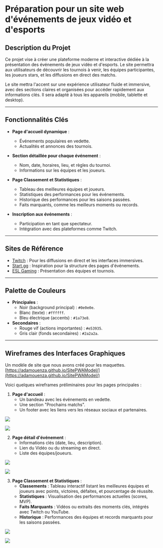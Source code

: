 # Préparation pour un site web d'événements de jeux vidéo et d'esports

## Description du Projet
Ce projet vise à créer une plateforme moderne et interactive dédiée à la présentation des événements de jeux vidéo et d'esports. Le site permettra aux utilisateurs de découvrir les tournois à venir, les équipes participantes, les joueurs stars, et les diffusions en direct des matchs. 

Le site mettra l'accent sur une expérience utilisateur fluide et immersive, avec des sections claires et organisées pour accéder rapidement aux informations clés. Il sera adapté à tous les appareils (mobile, tablette et desktop).

---

## Fonctionnalités Clés
- **Page d'accueil dynamique** :
  - Événements populaires en vedette.
  - Actualités et annonces des tournois.
- **Section détaillée pour chaque événement** :
  - Nom, date, horaires, lieu, et règles du tournoi.
  - Informations sur les équipes et les joueurs.
- **Page Classement et Statistiques** :
  - Tableau des meilleures équipes et joueurs.
  - Statistiques des performances pour les événements.
  - Historique des performances pour les saisons passées.
  - Faits marquants, comme les meilleurs moments ou records.

- **Inscription aux événements** :
  - Participation en tant que spectateur.
  - Intégration avec des plateformes comme Twitch.

---

## Sites de Référence
- [Twitch](https://www.twitch.tv/) : Pour les diffusions en direct et les interfaces immersives.
- [Start.gg](https://www.start.gg/) : Inspiration pour la structure des pages d'événements.
- [ESL Gaming](https://www.eslgaming.com/) : Présentation des équipes et tournois.

---

## Palette de Couleurs
- **Principales** :
  - Noir (background principal) : `#0e0e0e`.
  - Blanc (texte) : `#ffffff`.
  - Bleu électrique (accents) : `#1a73e8`.
- **Secondaires** :
  - Rouge vif (actions importantes) : `#e53935`.
  - Gris clair (fonds secondaires) : `#2a2a2a`.

---

## Wireframes des Interfaces Graphiques
Un modèle de site que nous avons créé pour les maquettes.
[https://adamouenza.github.io/SitePWAModel/](https://adamouenza.github.io/SitePWAModel/)

Voici quelques wireframes préliminaires pour les pages principales :

1. **Page d'accueil** :
   - Un bandeau avec les événements en vedette.
   - Une section "Prochains matchs".
   - Un footer avec les liens vers les réseaux sociaux et partenaires.

  ![](/images/accueilPC.png)

  ![](/images/acceuilMobile.png)



2. **Page détail d'événement** :
   - Informations clés (date, lieu, description).
   - Lien du Vidéo ou du streaming en direct.
   - Liste des équipes/joueurs.

  ![](/images/eventPC.png)

  ![](/images/eventMobile.png)


3. **Page Classement et Statistiques** :
   - **Classements** : Tableau interactif listant les meilleures équipes et joueurs avec points, victoires, défaites, et pourcentage de réussite.
   - **Statistiques** : Visualisation des performances actuelles (scores, MVP).
   - **Faits Marquants** : Vidéos ou extraits des moments clés, intégrés avec Twitch ou YouTube.
   - **Historique** : Performances des équipes et records marquants pour les saisons passées.

  ![](/images/statsPC.png)

  ![](/images/statsMobile.png)


